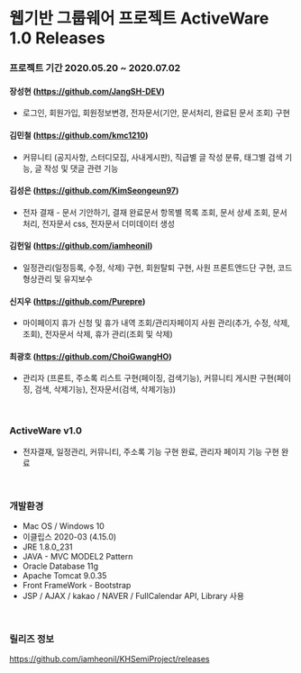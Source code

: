 # 웹기반 그룹웨어 프로젝트 ActiveWare 1.0 Releases

### 프로젝트 기간 2020.05.20 ~ 2020.07.02

#### 장성현 (https://github.com/JangSH-DEV)

- 로그인, 회원가입, 회원정보변경, 전자문서(기안, 문서처리, 완료된 문서 조회) 구현

#### 김민철 (https://github.com/kmc1210)

- 커뮤니티 (공지사항, 스터디모집, 사내게시판), 직급별 글 작성 분류, 태그별 검색 기능, 글 작성 및 댓글 관련 기능

#### 김성은 (https://github.com/KimSeongeun97)

- 전자 결재 - 문서 기안하기, 결재 완료문서 항목별 목록 조회, 문서 상세 조회, 문서처리, 전자문서 css, 전자문서 더미데이터 생성

#### 김헌일 (https://github.com/iamheonil)

- 일정관리(일정등록, 수정, 삭제) 구현, 회원탈퇴 구현, 사원 프론트앤드단 구현, 코드 형상관리 및 유지보수

#### 신지우 (https://github.com/Purepre)

- 마이페이지 휴가 신청 및 휴가 내역 조회/관리자페이지 사원 관리(추가, 수정, 삭제, 조회), 전자문서 삭제, 휴가 관리(조회 및 삭제)

#### 최광호 (https://github.com/ChoiGwangHO)

- 관리자 (프론트, 주소록 리스트 구현(페이징, 검색기능), 커뮤니티 게시판 구현(페이징, 검색, 삭제기능), 전자문서(검색, 삭제기능))

<br>

### ActiveWare v1.0

 - 전자결재, 일정관리, 커뮤니티, 주소록 기능 구현 완료, 관리자 페이지 기능 구현 완료

<br>

### 개발환경

 - Mac OS / Windows 10
 - 이클립스 2020-03 (4.15.0)
 - JRE 1.8.0_231
 - JAVA - MVC MODEL2 Pattern
 - Oracle Database 11g
 - Apache Tomcat 9.0.35
 - Front FrameWork - Bootstrap
 - JSP / AJAX / kakao / NAVER / FullCalendar API, Library 사용

<br>


### 릴리즈 정보

https://github.com/iamheonil/KHSemiProject/releases
